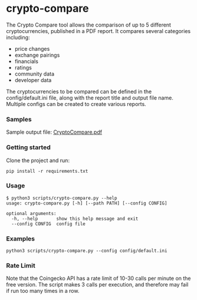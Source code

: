 # crypto-compare
The Crypto Compare tool allows the comparison of up to 5 different cryptocurrencies, published in a PDF report.
It compares several categories including:
- price changes
- exchange pairings
- financials
- ratings
- community data
- developer data

The cryptocurrencies to be compared can be defined in the config/default.ini file, along with the report title and output file name.
Multiple configs can be created to create various reports.

### Samples
Sample output file: [CryptoCompare.pdf](data/output/CryptoCompare.pdf)

### Getting started
Clone the project and run:
```
pip install -r requirements.txt
```

### Usage
```
$ python3 scripts/crypto-compare.py --help
usage: crypto-compare.py [-h] [--path PATH] [--config CONFIG]

optional arguments:
  -h, --help       show this help message and exit
  --config CONFIG  config file
```

### Examples
```
python3 scripts/crypto-compare.py --config config/default.ini
```

### Rate Limit
Note that the Coingecko API has a rate limit of 10-30 calls per minute on the free version.
The script makes 3 calls per execution, and therefore may fail if run too many times in a row.

